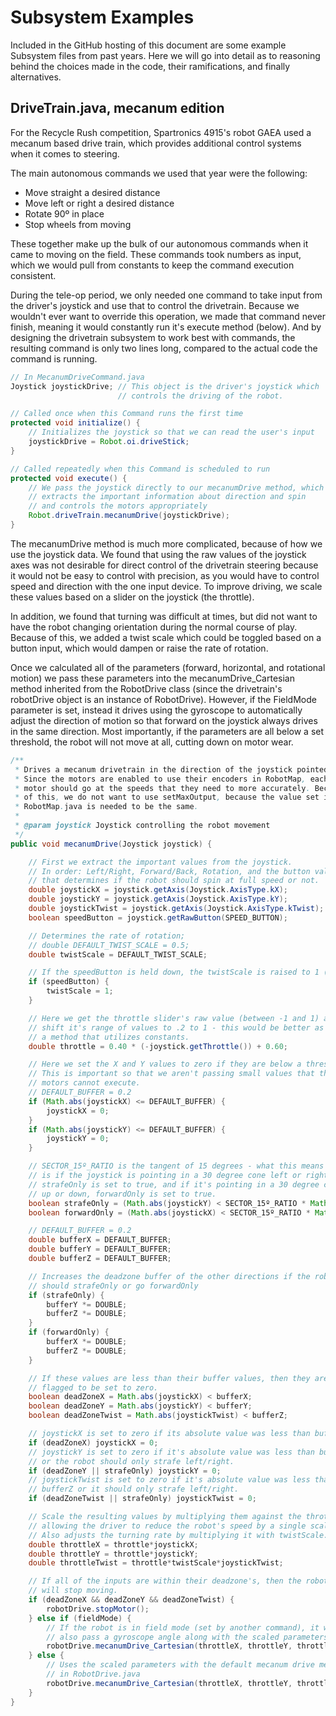 # Subsystem Examples

Included in the GitHub hosting of this document are some example Subsystem
files from past years. Here we will go into detail as to reasoning behind
the choices made in the code, their ramifications, and finally alternatives.

## DriveTrain.java, mecanum edition

For the Recycle Rush competition, Spartronics 4915's robot GAEA used
a mecanum based drive train, which provides additional control systems
when it comes to steering.

The main autonomous commands we used that year were the following:
* Move straight a desired distance
* Move left or right a desired distance
* Rotate 90º in place
* Stop wheels from moving

These together make up the bulk of our autonomous commands when it came to
moving on the field. These commands took numbers as input, which we would
pull from constants to keep the command execution consistent.

During the tele-op period, we only needed one command to take input
from the driver's joystick and use that to control the drivetrain.
Because we wouldn't ever want to override this operation, we made that
command never finish, meaning it would constantly run it's execute method
(below). And by designing the drivetrain subsystem to work best with
commands, the resulting command is only two lines long, compared
to the actual code the command is running.

```java
// In MecanumDriveCommand.java
Joystick joystickDrive; // This object is the driver's joystick which
                        // controls the driving of the robot.

// Called once when this Command runs the first time
protected void initialize() {
    // Initializes the joystick so that we can read the user's input
    joystickDrive = Robot.oi.driveStick;
}

// Called repeatedly when this Command is scheduled to run
protected void execute() {
    // We pass the joystick directly to our mecanumDrive method, which
    // extracts the important information about direction and spin
    // and controls the motors appropriately
    Robot.driveTrain.mecanumDrive(joystickDrive);
}
```

The mecanumDrive method is much more complicated, because of how we
use the joystick data. We found that using the raw values of the
joystick axes was not desirable for direct control of
the drivetrain steering because it would not be easy to control with
precision, as you would have to control speed and direction with the
one input device. To improve driving, we scale these values based on
a slider on the joystick (the throttle).

In addition, we found that turning was difficult at times, but did not
want to have the robot changing orientation during the normal course of
play. Because of this, we added a twist scale which could be toggled
based on a button input, which would dampen or raise the rate of
rotation.

Once we calculated all of the parameters (forward, horizontal,
and rotational motion) we pass these parameters into the
mecanumDrive_Cartesian
method inherited from the RobotDrive class (since the drivetrain's
robotDrive object is an instance of RobotDrive). However, if the FieldMode
parameter is set, instead it drives using the gyroscope to automatically
adjust the direction of motion so that forward on the joystick always
drives in the same direction. Most importantly, if the parameters are
all below a set threshold, the robot will not move at all, cutting
down on motor wear.

```java
/**
 * Drives a mecanum drivetrain in the direction of the joystick pointed
 * Since the motors are enabled to use their encoders in RobotMap, each
 * motor should go at the speeds that they need to more accurately. Because
 * of this, we do not want to use setMaxOutput, because the value set in
 * RobotMap.java is needed to be the same.
 *
 * @param joystick Joystick controlling the robot movement
 */
public void mecanumDrive(Joystick joystick) {

    // First we extract the important values from the joystick.
    // In order: Left/Right, Forward/Back, Rotation, and the button value
    // that determines if the robot should spin at full speed or not.
    double joystickX = joystick.getAxis(Joystick.AxisType.kX);
    double joystickY = joystick.getAxis(Joystick.AxisType.kY);
    double joystickTwist = joystick.getAxis(Joystick.AxisType.kTwist);
    boolean speedButton = joystick.getRawButton(SPEED_BUTTON);

    // Determines the rate of rotation;
    // double DEFAULT_TWIST_SCALE = 0.5;
    double twistScale = DEFAULT_TWIST_SCALE;

    // If the speedButton is held down, the twistScale is raised to 1 (full)
    if (speedButton) {
        twistScale = 1;
    }

    // Here we get the throttle slider's raw value (between -1 and 1) and
    // shift it's range of values to .2 to 1 - this would be better as
    // a method that utilizes constants.
    double throttle = 0.40 * (-joystick.getThrottle()) + 0.60;

    // Here we set the X and Y values to zero if they are below a threshold.
    // This is important so that we aren't passing small values that the
    // motors cannot execute.
    // DEFAULT_BUFFER = 0.2
    if (Math.abs(joystickX) <= DEFAULT_BUFFER) {
        joystickX = 0;
    }
    if (Math.abs(joystickY) <= DEFAULT_BUFFER) {
        joystickY = 0;
    }

    // SECTOR_15º_RATIO is the tangent of 15 degrees - what this means
    // is if the joystick is pointing in a 30 degree cone left or right,
    // strafeOnly is set to true, and if it's pointing in a 30 degree cone
    // up or down, forwardOnly is set to true.
    boolean strafeOnly = (Math.abs(joystickY) < SECTOR_15º_RATIO * Math.abs(joystickX));
    boolean forwardOnly = (Math.abs(joystickX) < SECTOR_15º_RATIO * Math.abs(joystickY));

    // DEFAULT_BUFFER = 0.2
    double bufferX = DEFAULT_BUFFER;
    double bufferY = DEFAULT_BUFFER;
    double bufferZ = DEFAULT_BUFFER;

    // Increases the deadzone buffer of the other directions if the robot
    // should strafeOnly or go forwardOnly
    if (strafeOnly) {
        bufferY *= DOUBLE;
        bufferZ *= DOUBLE;
    }
    if (forwardOnly) {
        bufferX *= DOUBLE;
        bufferZ *= DOUBLE;
    }

    // If these values are less than their buffer values, then they are
    // flagged to be set to zero.
    boolean deadZoneX = Math.abs(joystickX) < bufferX;
    boolean deadZoneY = Math.abs(joystickY) < bufferY;
    boolean deadZoneTwist = Math.abs(joystickTwist) < bufferZ;

    // joystickX is set to zero if its absolute value was less than bufferX
    if (deadZoneX) joystickX = 0;
    // joystickY is set to zero if it's absolute value was less than bufferY
    // or the robot should only strafe left/right.
    if (deadZoneY || strafeOnly) joystickY = 0;
    // joystickTwist is set to zero if it's absolute value was less than
    // bufferZ or it should only strafe left/right.
    if (deadZoneTwist || strafeOnly) joystickTwist = 0;

    // Scale the resulting values by multiplying them against the throttle,
    // allowing the driver to reduce the robot's speed by a single scalar.
    // Also adjusts the turning rate by multiplying it with twistScale.
    double throttleX = throttle*joystickX;
    double throttleY = throttle*joystickY;
    double throttleTwist = throttle*twistScale*joystickTwist;

    // If all of the inputs are within their deadzone's, then the robot
    // will stop moving.
    if (deadZoneX && deadZoneY && deadZoneTwist) {
        robotDrive.stopMotor();
    } else if (fieldMode) {
        // If the robot is in field mode (set by another command), it will
        // also pass a gyroscope angle along with the scaled parameters.
        robotDrive.mecanumDrive_Cartesian(throttleX, throttleY, throttleTwist, trackGyro());
    } else {
        // Uses the scaled parameters with the default mecanum drive method
        // in RobotDrive.java
        robotDrive.mecanumDrive_Cartesian(throttleX, throttleY, throttleTwist, 0);
    }
}
```

